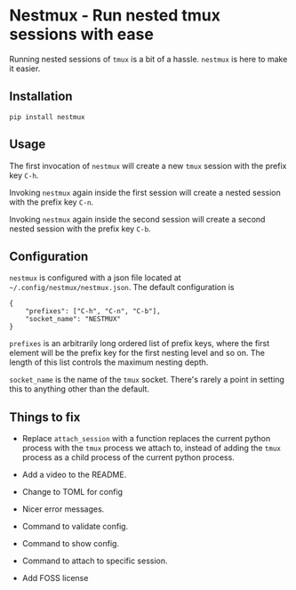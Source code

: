 # Nestmux - Run nested tmux sessions with ease

Running nested sessions of `tmux` is a bit of a hassle. `nestmux` is here to make it easier.

## Installation

    pip install nestmux

## Usage

The first invocation of `nestmux` will create a new `tmux` session with the prefix key `C-h`.

Invoking `nestmux` again inside the first session will create a nested session with the prefix key `C-n`.

Invoking `nestmux` again inside the second session will create a second nested session with the prefix key `C-b`.

## Configuration

`nestmux` is configured with a json file located at `~/.config/nestmux/nestmux.json`. The default configuration is

```
{
	"prefixes": ["C-h", "C-n", "C-b"],
	"socket_name": "NESTMUX"
}
```

`prefixes` is an arbitrarily long ordered list of prefix keys, where the first element will be the prefix key for the first nesting level and so on. The length of this list controls the maximum nesting depth.

`socket_name` is the name of the `tmux` socket. There's rarely a point in setting this to anything other than the default.

## Things to fix

- Replace `attach_session` with a function replaces the current python process with the `tmux` process we attach to, instead of adding the `tmux` process as a child process of the current python process.

- Add a video to the README.

- Change to TOML for config

- Nicer error messages.

- Command to validate config.

- Command to show config.

- Command to attach to specific session.

- Add FOSS license
